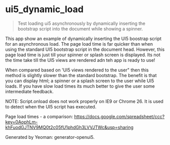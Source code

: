 # ui5\_dynamic\_load

> Test loading ui5 asynchronously by dynamically inserting the bootstrap script into the document while showing a spinner.

This app show an example of dynamically inserting the UI5 boostrap script for an asynchronous load. The page load time is far quicker than when using the standard UI5 bootstrap script in the document head. However, this page load time is just till your spinner or splash screen is displayed. Its not the time take till the UI5 views are rendered adn teh app is ready to use!

When compared based on 'UI5 views rendered to the user" then this method is slightly slower than the standard bootstrap. The benefit is that you can display html; a spinner or a splash screen to the user while UI5 loads. If you have slow load times its much better to give the user some intermediate feedback.

NOTE: Script.onload does not work properly on IE9 or Chrome 26. It is used to detect when the UI5 script has executed.

Page load times - a comparison: https://docs.google.com/spreadsheet/ccc?key=0AophLm-khFuodGJTNV9MQ0t2c05fU1phdGh3LVVJTWc&usp=sharing

Generated by Yeoman: generator-openui5.
